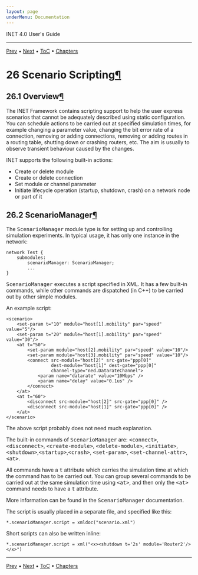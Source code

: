 ```yaml
---
layout: page
underMenu: Documentation
---
```




<div>INET 4.0 User's Guide<hr width='100%'></div>
<div class='oppnavbar'><a href="chap25.html">Prev</a> &#8226; <a href="chap27.html">Next</a> &#8226; <a href="toc.html#toc_26">ToC</a> &#8226; <a href="index.html">Chapters</a></div><h1><a name="cha:scenario-scripting"></a>26 Scenario Scripting<a class="headerlink" href="#cha:scenario-scripting" title="Permalink to this headline">&para;</a></h1>

<p><h2><a name="sec:scenario:overview"></a>26.1 Overview<a class="headerlink" href="#sec:scenario:overview" title="Permalink to this headline">&para;</a></h2>

<p>The INET Framework contains scripting support to help the user express
scenarios that cannot be adequately described using static configuration.
You can schedule actions to be carried out at specified simulation times,
for example changing a parameter value, changing the bit error rate of
a connection, removing or adding connections, removing or adding
routes in a routing table, shutting down or crashing routers, etc.
The aim is usually to observe transient behaviour caused by the changes.

<p>INET supports the following built-in actions:

<p><ul>
  <li> Create or delete module</li>
  <li> Create or delete connection</li>
  <li> Set module or channel parameter</li>
  <li> Initiate lifecycle operation (startup, shutdown, crash)
    on a network node or part of it</li>
</ul>

<p><h2><a name="sec:scenario:scenariomanager"></a>26.2 ScenarioManager<a class="headerlink" href="#sec:scenario:scenariomanager" title="Permalink to this headline">&para;</a></h2>

<p>The <tt>ScenarioManager</tt> module type is for setting up and controlling
simulation experiments. In typical usage, it has only one instance in the
network:

<pre><code data-language="ned">network Test {
    submodules:
        scenarioManager: ScenarioManager;
        ...
}</code></pre><p>
<tt>ScenarioManager</tt> executes a script specified in XML. It has a few
built-in commands, while other commands are dispatched (in C++) to be
carried out by other simple modules.

<p>An example script:

<p><pre><code data-language="xml">&lt;scenario&gt;
    &lt;set-param t="10" module="host[1].mobility" par="speed" value="5"/&gt;
    &lt;set-param t="20" module="host[1].mobility" par="speed" value="30"/&gt;
    &lt;at t="50"&gt;
        &lt;set-param module="host[2].mobility" par="speed" value="10"/&gt;
        &lt;set-param module="host[3].mobility" par="speed" value="10"/&gt;
        &lt;connect src-module="host[2]" src-gate="ppp[0]"
                 dest-module="host[1]" dest-gate="ppp[0]"
                 channel-type="ned.DatarateChannel"&gt;
            &lt;param name="datarate" value="10Mbps" /&gt;
            &lt;param name="delay" value="0.1us" /&gt;
        &lt;/connect&gt;
    &lt;/at&gt;
    &lt;at t="60"&gt;
        &lt;disconnect src-module="host[2]" src-gate="ppp[0]" /&gt;
        &lt;disconnect src-module="host[1]" src-gate="ppp[0]" /&gt;
    &lt;/at&gt;
&lt;/scenario&gt;</code></pre>
<p>The above script probably does not need much explanation.

<p>The built-in commands of <tt>ScenarioManager</tt> are:
<tt>&lt;connect&gt;</tt>, <tt>&lt;disconnect&gt;</tt>,
<tt>&lt;create-module&gt;</tt>, <tt>&lt;delete-module&gt;</tt>,
<tt>&lt;initiate&gt;</tt>, <tt>&lt;shutdown&gt;</tt>,<tt>&lt;startup&gt;</tt>,<tt>&lt;crash&gt;</tt>,
<tt>&lt;set-param&gt;</tt>, <tt>&lt;set-channel-attr&gt;</tt>, <tt>&lt;at&gt;</tt>.

<p>All commands have a <tt>t</tt> attribute which carries the simulation time
at which the command has to be carried out. You can group several commands
to be carried out at the same simulation time using <tt>&lt;at&gt;</tt>, and
then only the <tt>&lt;at&gt;</tt> command needs to have a <tt>t</tt> attribute.

<p>More information can be found in the <tt>ScenarioManager</tt> documentation.

<p>The script is usually placed in a separate file, and specified like this:

<pre><code data-language="ini">*.scenarioManager.script = xmldoc("scenario.xml")</code></pre><p>
Short scripts can also be written inline:

<pre><code data-language="ini">*.scenarioManager.script = xml("&lt;x&gt;&lt;shutdown t='2s' module='Router2'/&gt;&lt;/x&gt;")</code></pre><p>

<p>
<hr class='pgbr'><div class='oppnavbar'><a href="chap25.html">Prev</a> &#8226; <a href="chap27.html">Next</a> &#8226; <a href="toc.html#toc_26">ToC</a> &#8226; <a href="index.html">Chapters</a></div>
